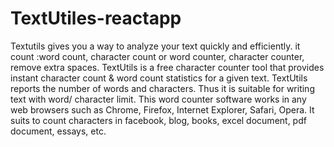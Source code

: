 # TextUtiles-reactapp
 Textutils gives you a way to analyze your text quickly and efficiently.  it count :word count, character count or word counter, character counter, remove extra spaces.
TextUtils is a free character counter tool that provides instant character count & word count statistics for a given text. TextUtils reports the number of words and characters. Thus it is suitable for writing text with word/ character limit.
This word counter software works in any web browsers such as Chrome, Firefox, Internet Explorer, Safari, Opera. It suits to count characters in facebook, blog, books, excel document, pdf document, essays, etc.
